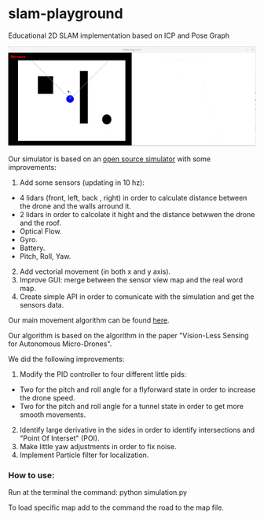 # slam-playground
Educational 2D SLAM implementation based on ICP and Pose Graph

![slamgui](https://github.com/Kolkir/slam-playground/blob/main/assets/slam.gif)

Our simulator is based on an [open source simulator](https://github.com/Kolkir/slam-playground.git) with some improvements:
1. Add some sensors (updating in 10 hz):
  - 4 lidars (front, left, back , right) in order to calculate distance between the drone and the walls arround it.
  - 2 lidars in order to calcolate it hight and the distance betwwen the drone and the roof.
  - Optical Flow.
  - Gyro.
  - Battery.
  - Pitch, Roll, Yaw.
2. Add vectorial movement (in both x and y axis).
3. Improve GUI: merge between the sensor view map and the real word map.
4. Create simple API in order to comunicate with the simulation and get the sensors data.


Our main movement algorithm can be found [here](https://github.com/RoiPeleg/Drone2.5D/blob/main/playground/Algorithms.py).

Our algorithm is based on the algorithm in the paper "Vision-Less Sensing for Autonomous Micro-Drones".

We did the following improvements:
1. Modify the PID controller to four different little pids:
  - Two for the pitch and roll angle for a flyforward state in order to increase the drone speed.
  - Two for the pitch and roll angle for a tunnel state in order to get more smooth movements.
2. Identify large derivative in the sides in order to identify intersections and "Point Of Interset" (POI).
3. Make little yaw adjustments in order to fix noise.
4. Implement Particle filter for localization.
### How to use:

Run at the terminal the command: python simulation.py

To load specific map add to the command the road to the map file.
